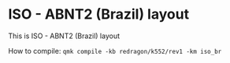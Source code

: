 # ISO - ABNT2 (Brazil) layout

This is ISO - ABNT2 (Brazil) layout

How to compile: `qmk compile -kb redragon/k552/rev1 -km iso_br`
